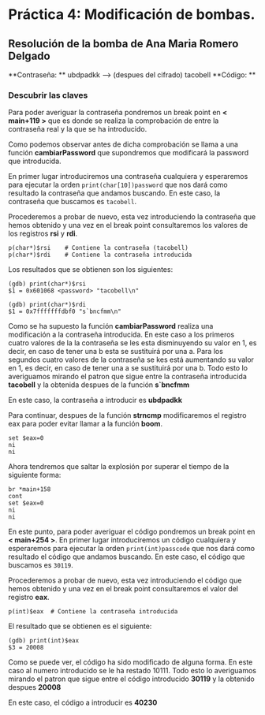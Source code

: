 # Práctica 4: Modificación de bombas.

## Resolución de la bomba de Ana Maria Romero Delgado

**Contraseña: ** ubdpadkk --> (despues del cifrado) tacobell
**Código: ** 

### Descubrir las claves
Para poder averiguar la contraseña pondremos un break point en **< main+119 >** que es donde se realiza la comprobación de entre la contraseña real y la que se ha introducido.

Como podemos observar antes de dicha comprobación se llama a una función **cambiarPassword** que supondremos que modificará la password que introducida.

En primer lugar introduciremos una contraseña cualquiera y esperaremos para ejecutar la orden `print(char[10])password` que nos dará como resultado la contraseña que andamos buscando. En este caso, la contraseña que buscamos es `tacobell`.

Procederemos a probar de nuevo, esta vez introduciendo la contraseña que hemos obtenido y una vez en el break point consultaremos los valores de los registros **rsi** y **rdi**.

```
p(char*)$rsi	# Contiene la contraseña (tacobell)
p(char*)$rdi	# Contiene la contraseña introducida
```

Los resultados que se obtienen son los siguientes:

```
(gdb) print(char*)$rsi
$1 = 0x601068 <password> "tacobell\n"

(gdb) print(char*)$rdi
$1 = 0x7fffffffdbf0 "s`bncfmm\n"
```

Como se ha supuesto la función **cambiarPassword** realiza una modificación a la contraseña introducida. En este caso a los primeros cuatro valores de la la contraseña se les esta disminuyendo su valor en 1, es decir, en caso de tener una b esta se sustituirá por una a. Para los segundos cuatro valores de la contraseña se kes está aumentando su valor en 1, es decir, en caso de tener una a se sustituirá por una b.
Todo esto lo averiguamos mirando el patron que sigue entre la contraseña introducida **tacobell** y la obtenida despues de la función **s`bncfmm**

En este caso, la contraseña a introducir es **ubdpadkk**

Para continuar, despues de la función **strncmp** modificaremos el registro eax para poder evitar llamar a la función **boom**.

```
set $eax=0
ni
ni
```

Ahora tendremos que saltar la explosión por superar el tiempo de la siguiente forma:

```
br *main+158
cont
set $eax=0
ni
ni
```

En este punto, para poder averiguar el código pondremos un break point en **< main+254 >**. En primer lugar introduciremos un código cualquiera y esperaremos para ejecutar la orden `print(int)passcode` que nos dará como resultado el código que andamos buscando. En este caso, el código que buscamos es `30119`.

Procederemos a probar de nuevo, esta vez introduciendo el código que hemos obtenido y una vez en el break point consultaremos el valor del registro **eax**.

```
p(int)$eax	# Contiene la contraseña introducida
```

El resultado que se obtienen es el siguiente:

```
(gdb) print(int)$eax
$3 = 20008
```
Como se puede ver, el código ha sido modificado de alguna forma. En este caso al numero introducido se le ha restado 10111.
Todo esto lo averiguamos mirando el patron que sigue entre el código introducido **30119** y la obtenido despues **20008**

En este caso, el código a introducir es **40230**


